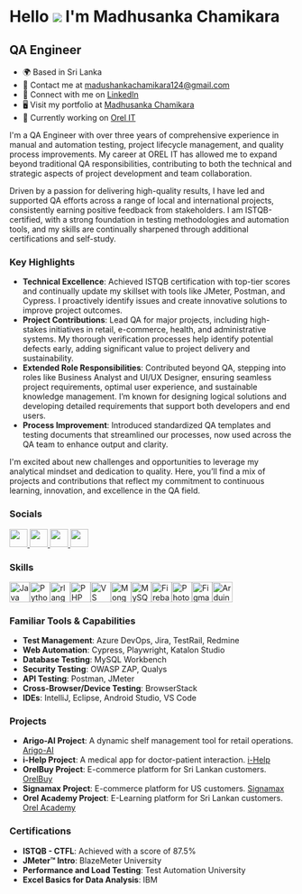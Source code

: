 Hello ![](https://user-images.githubusercontent.com/18350557/176309783-0785949b-9127-417c-8b55-ab5a4333674e.gif) I'm Madhusanka Chamikara
=================================================

QA Engineer
-----------------

* 🌍  Based in Sri Lanka
* 📧  Contact me at [madushankachamikara124@gmail.com](mailto:madushankachamikara124@gmail.com)
* 🔗  Connect with me on [LinkedIn](https://www.linkedin.com/in/madhusanka-chamikara/)
* 🖥️  Visit my portfolio at [Madhusanka Chamikara](https://github.com/madhusankachamikara)
* 💼  Currently working on [Orel IT](http://www.orellabs.com/)

I'm a QA Engineer with over three years of comprehensive experience in manual and automation testing, project lifecycle management, and quality process improvements. My career at OREL IT has allowed me to expand beyond traditional QA responsibilities, contributing to both the technical and strategic aspects of project development and team collaboration.

Driven by a passion for delivering high-quality results, I have led and supported QA efforts across a range of local and international projects, consistently earning positive feedback from stakeholders. I am ISTQB-certified, with a strong foundation in testing methodologies and automation tools, and my skills are continually sharpened through additional certifications and self-study.

### Key Highlights

* **Technical Excellence**: Achieved ISTQB certification with top-tier scores and continually update my skillset with tools like JMeter, Postman, and Cypress. I proactively identify issues and create innovative solutions to improve project outcomes.
* **Project Contributions**: Lead QA for major projects, including high-stakes initiatives in retail, e-commerce, health, and administrative systems. My thorough verification processes help identify potential defects early, adding significant value to project delivery and sustainability.
* **Extended Role Responsibilities**: Contributed beyond QA, stepping into roles like Business Analyst and UI/UX Designer, ensuring seamless project requirements, optimal user experience, and sustainable knowledge management. I’m known for designing logical solutions and developing detailed requirements that support both developers and end users.
* **Process Improvement**: Introduced standardized QA templates and testing documents that streamlined our processes, now used across the QA team to enhance output and clarity.
  
I'm excited about new challenges and opportunities to leverage my analytical mindset and dedication to quality. Here, you’ll find a mix of projects and contributions that reflect my commitment to continuous learning, innovation, and excellence in the QA field.

### Socials

<p align="left"> <a href="https://www.facebook.com/Madhusanka.Chamikara" target="_blank" rel="noreferrer"> <picture> <source media="(prefers-color-scheme: dark)" srcset="https://raw.githubusercontent.com/danielcranney/readme-generator/main/public/icons/socials/facebook-dark.svg" /> <source media="(prefers-color-scheme: light)" srcset="https://raw.githubusercontent.com/danielcranney/readme-generator/main/public/icons/socials/facebook.svg" /> <img src="https://raw.githubusercontent.com/danielcranney/readme-generator/main/public/icons/socials/facebook.svg" width="32" height="32" /> </picture> </a> <a href="https://www.github.com/madhusankachamikara" target="_blank" rel="noreferrer"> <picture> <source media="(prefers-color-scheme: dark)" srcset="https://raw.githubusercontent.com/danielcranney/readme-generator/main/public/icons/socials/github-dark.svg" /> <source media="(prefers-color-scheme: light)" srcset="https://raw.githubusercontent.com/danielcranney/readme-generator/main/public/icons/socials/github.svg" /> <img src="https://raw.githubusercontent.com/danielcranney/readme-generator/main/public/icons/socials/github.svg" width="32" height="32" /> </picture> </a> <a href="http://www.instagram.com/madhusanka.chamikara" target="_blank" rel="noreferrer"> <picture> <source media="(prefers-color-scheme: dark)" srcset="https://raw.githubusercontent.com/danielcranney/readme-generator/main/public/icons/socials/instagram-dark.svg" /> <source media="(prefers-color-scheme: light)" srcset="https://raw.githubusercontent.com/danielcranney/readme-generator/main/public/icons/socials/instagram.svg" /> <img src="https://raw.githubusercontent.com/danielcranney/readme-generator/main/public/icons/socials/instagram.svg" width="32" height="32" /> </picture> </a> <a href="https://www.linkedin.com/in/madhusanka-chamikara" target="_blank" rel="noreferrer"> <picture> <source media="(prefers-color-scheme: dark)" srcset="https://raw.githubusercontent.com/danielcranney/readme-generator/main/public/icons/socials/linkedin-dark.svg" /> <source media="(prefers-color-scheme: light)" srcset="https://raw.githubusercontent.com/danielcranney/readme-generator/main/public/icons/socials/linkedin.svg" /> <img src="https://raw.githubusercontent.com/danielcranney/readme-generator/main/public/icons/socials/linkedin.svg" width="32" height="32" /> </picture> </a></p>

### Skills

<p align="left">
<a href="https://www.oracle.com/java/" target="_blank" rel="noreferrer"><img src="https://raw.githubusercontent.com/danielcranney/readme-generator/main/public/icons/skills/java-colored.svg" width="36" height="36" alt="Java" /></a><a href="https://www.python.org/" target="_blank" rel="noreferrer"><img src="https://raw.githubusercontent.com/danielcranney/readme-generator/main/public/icons/skills/python-colored.svg" width="36" height="36" alt="Python" /></a><a href="https://www.r-project.org/" target="_blank" rel="noreferrer"><img src="https://raw.githubusercontent.com/danielcranney/readme-generator/main/public/icons/skills/rlang-colored.svg" width="36" height="36" alt="rlang" /></a><a href="https://www.php.net/" target="_blank" rel="noreferrer"><img src="https://raw.githubusercontent.com/danielcranney/readme-generator/main/public/icons/skills/php-colored.svg" width="36" height="36" alt="PHP" /></a><a href="https://code.visualstudio.com/" target="_blank" rel="noreferrer"><img src="https://raw.githubusercontent.com/danielcranney/readme-generator/main/public/icons/skills/visualstudiocode.svg" width="36" height="36" alt="VS Code" /></a><a href="https://www.mongodb.com/" target="_blank" rel="noreferrer"><img src="https://raw.githubusercontent.com/danielcranney/readme-generator/main/public/icons/skills/mongodb-colored.svg" width="36" height="36" alt="MongoDB" /></a><a href="https://www.mysql.com/" target="_blank" rel="noreferrer"><img src="https://raw.githubusercontent.com/danielcranney/readme-generator/main/public/icons/skills/mysql-colored.svg" width="36" height="36" alt="MySQL" /></a><a href="https://firebase.google.com/" target="_blank" rel="noreferrer"><img src="https://raw.githubusercontent.com/danielcranney/readme-generator/main/public/icons/skills/firebase-colored.svg" width="36" height="36" alt="Firebase" /></a><a href="https://www.adobe.com/uk/products/photoshop.html" target="_blank" rel="noreferrer"><img src="https://raw.githubusercontent.com/danielcranney/readme-generator/main/public/icons/skills/photoshop-colored-dark.svg" width="36" height="36" alt="Photoshop" /></a><a href="https://www.figma.com/" target="_blank" rel="noreferrer"><img src="https://raw.githubusercontent.com/danielcranney/readme-generator/main/public/icons/skills/figma-colored.svg" width="36" height="36" alt="Figma" /></a><a href="https://store.arduino.cc/?gclid=Cj0KCQjw2eilBhCCARIsAG0Pf8uueBifykWcsSS4LPESeGQfxGVKJYnzV7bz471XfknQJy_1VINVWM8aAkLtEALw_wcB" target="_blank" rel="noreferrer"><img src="https://raw.githubusercontent.com/danielcranney/readme-generator/main/public/icons/skills/arduino-colored.svg" width="36" height="36" alt="Arduino" /></a>
</p>

### Familiar Tools & Capabilities

- **Test Management**: Azure DevOps, Jira, TestRail, Redmine
- **Web Automation**: Cypress, Playwright, Katalon Studio
- **Database Testing**: MySQL Workbench
- **Security Testing**: OWASP ZAP, Qualys
- **API Testing**: Postman, JMeter
- **Cross-Browser/Device Testing**: BrowserStack
- **IDEs**: IntelliJ, Eclipse, Android Studio, VS Code

### Projects

- **Arigo-AI Project**: A dynamic shelf management tool for retail operations. [Arigo-AI](https://www.arigo-ai.com)
- **i-Help Project**: A medical app for doctor-patient interaction. [i-Help](https://www.ihelpapp.org)
- **OrelBuy Project**: E-commerce platform for Sri Lankan customers. [OrelBuy](https://orelbuy.lk)
- **Signamax Project**: E-commerce platform for US customers. [Signamax](https://signamax.com/)
- **Orel Academy Project**: E-Learning platform for Sri Lankan customers. [Orel Academy](https://orelacademy.com/)

### Certifications

- **ISTQB - CTFL**: Achieved with a score of 87.5%
- **JMeter™ Intro**: BlazeMeter University
- **Performance and Load Testing**: Test Automation University
- **Excel Basics for Data Analysis**: IBM

